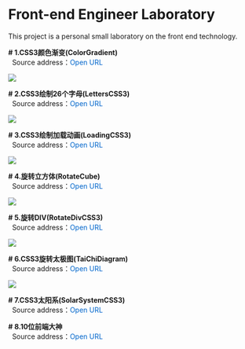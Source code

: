 # Front-end Engineer Laboratory 
This project is a personal small laboratory on the front end technology.  

**# 1.CSS3颜色渐变(ColorGradient)**  
&nbsp;&nbsp;Source address：<a href="https://github.com/wuping5719/Front-end-Laboratory/blob/master/ColorGradient.html" target="_blank" style="cursor: pointer; color: rgb(0, 102, 204); text-decoration: none;">Open URL</a> 
  <p><img src="http://img.blog.csdn.net/20160423151637558?watermark/2/text/aHR0cDovL2Jsb2cuY3Nkbi5uZXQv/font/5a6L5L2T/fontsize/400/fill/I0JBQkFCMA==/dissolve/70/gravity/SouthEast" /></p>
  
**# 2.CSS3绘制26个字母(LettersCSS3)**  
&nbsp;&nbsp;Source address：<a href="https://github.com/wuping5719/Front-end-Laboratory/blob/master/LettersCSS3.html" target="_blank" style="cursor: pointer; color: rgb(0, 102, 204); text-decoration: none;">Open URL</a> 
  <p><img src="http://img.blog.csdn.net/20160419155238809?watermark/2/text/aHR0cDovL2Jsb2cuY3Nkbi5uZXQv/font/5a6L5L2T/fontsize/400/fill/I0JBQkFCMA==/dissolve/70/gravity/SouthEast" /></p>
  
**# 3.CSS3绘制加载动画(LoadingCSS3)**  
&nbsp;&nbsp;Source address：<a href="https://github.com/wuping5719/Front-end-Laboratory/blob/master/LoadingCSS3.html" target="_blank" style="cursor: pointer; color: rgb(0, 102, 204); text-decoration: none;">Open URL</a> 
  <p><img src="http://img.blog.csdn.net/20160420225648087?watermark/2/text/aHR0cDovL2Jsb2cuY3Nkbi5uZXQv/font/5a6L5L2T/fontsize/400/fill/I0JBQkFCMA==/dissolve/70/gravity/SouthEast" /></p>

**# 4.旋转立方体(RotateCube)**  
&nbsp;&nbsp;Source address：<a href="https://github.com/wuping5719/Front-end-Laboratory/blob/master/RotateCube.html" target="_blank" style="cursor: pointer; color: rgb(0, 102, 204); text-decoration: none;">Open URL</a> 
  <p><img src="http://img.blog.csdn.net/20160422145627138?watermark/2/text/aHR0cDovL2Jsb2cuY3Nkbi5uZXQv/font/5a6L5L2T/fontsize/400/fill/I0JBQkFCMA==/dissolve/70/gravity/SouthEast" /></p>
  
**# 5.旋转DIV(RotateDivCSS3)**  
&nbsp;&nbsp;Source address：<a href="https://github.com/wuping5719/Front-end-Laboratory/blob/master/RotateDivCSS3.html" target="_blank" style="cursor: pointer; color: rgb(0, 102, 204); text-decoration: none;">Open URL</a> 
  <p><img src="http://img.blog.csdn.net/20160417231835161?watermark/2/text/aHR0cDovL2Jsb2cuY3Nkbi5uZXQv/font/5a6L5L2T/fontsize/400/fill/I0JBQkFCMA==/dissolve/70/gravity/SouthEast" /></p>

**# 6.CSS3旋转太极图(TaiChiDiagram)**  
&nbsp;&nbsp;Source address：<a href="https://github.com/wuping5719/Front-end-Laboratory/blob/master/TaiChiDiagram.html" target="_blank" style="cursor: pointer; color: rgb(0, 102, 204); text-decoration: none;">Open URL</a> 
  <p><img src="http://img.blog.csdn.net/20160417232746587?watermark/2/text/aHR0cDovL2Jsb2cuY3Nkbi5uZXQv/font/5a6L5L2T/fontsize/400/fill/I0JBQkFCMA==/dissolve/70/gravity/SouthEast" /></p>
  
**# 7.CSS3太阳系(SolarSystemCSS3)**  
&nbsp;&nbsp;Source address：<a href="https://github.com/wuping5719/Front-end-Laboratory/blob/master/SolarSystemCSS3.html" target="_blank" style="cursor: pointer; color: rgb(0, 102, 204); text-decoration: none;">Open URL</a> 

**# 8.10位前端大神**  
&nbsp;&nbsp;Source address：<a href="https://github.com/wuping5719/Front-end-Laboratory/blob/master/FrontGod.md" target="_blank" style="cursor: pointer; color: rgb(0, 102, 204); text-decoration: none;">Open URL</a> 
